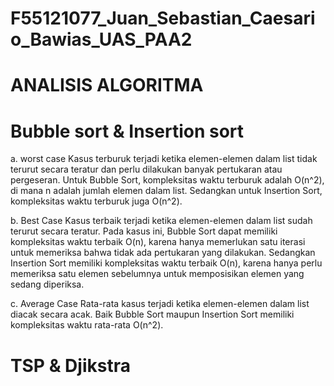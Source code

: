 # F55121077_Juan_Sebastian_Caesario_Bawias_UAS_PAA2

# ANALISIS ALGORITMA

# Bubble sort & Insertion sort
a. worst case
   Kasus terburuk terjadi ketika elemen-elemen dalam list tidak terurut secara teratur dan perlu dilakukan banyak pertukaran atau 
   pergeseran.   Untuk Bubble Sort, kompleksitas waktu terburuk adalah O(n^2), di mana n adalah jumlah elemen dalam list. Sedangkan untuk 
   Insertion Sort, kompleksitas waktu terburuk juga O(n^2).
  
b. Best Case 
   Kasus terbaik terjadi ketika elemen-elemen dalam list sudah terurut secara teratur. Pada kasus ini, Bubble Sort dapat memiliki              kompleksitas waktu terbaik O(n), karena hanya memerlukan satu iterasi untuk memeriksa bahwa tidak ada pertukaran yang dilakukan. 
   Sedangkan   Insertion Sort memiliki kompleksitas waktu terbaik O(n), karena hanya perlu memeriksa satu elemen sebelumnya untuk 
   memposisikan elemen yang sedang diperiksa. 

c. Average Case 
   Rata-rata kasus terjadi ketika elemen-elemen dalam list diacak secara acak. Baik Bubble Sort maupun Insertion Sort memiliki kompleksitas 
   waktu rata-rata O(n^2).
   

# TSP & Djikstra
   
